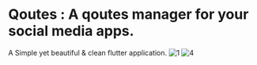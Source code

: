 # Qoutes : A qoutes manager for your social media apps.

A Simple yet beautiful & clean flutter application. 
![1](https://github.com/user-attachments/assets/35fbcb71-562c-419a-9f54-1679e0118bc8)
![4](https://github.com/user-attachments/assets/9bc13fec-b5a0-4a75-a0a8-4a4c2634202b)
